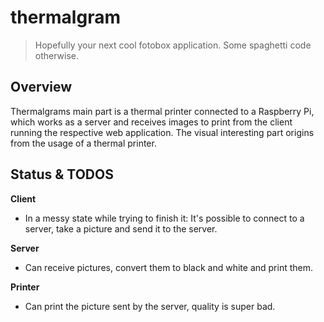 # thermalgram
> Hopefully your next cool fotobox application. Some spaghetti code otherwise.

## Overview

Thermalgrams main part is a thermal printer connected to a Raspberry Pi, which works as a server and receives images to print from the client running the respective web application. The visual interesting part origins from the usage of a thermal printer.

## Status & TODOS

**Client**

- In a messy state while trying to finish it: It's possible to connect to a server, take a picture and send it to the server.

**Server**

- Can receive pictures, convert them to black and white and print them.

**Printer**

- Can print the picture sent by the server, quality is super bad.
